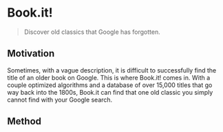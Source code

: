 # Book.it!
> Discover old classics that Google has forgotten.

## Motivation
Sometimes, with a vague description, it is difficult to successfully find the title of an older book on Google. This is where Book.it! comes in. With a couple optimized algorithms and a database of over 15,000 titles that go way back into the 1800s, Book.it can find that one old classic you simply cannot find with your Google search.

## Method

